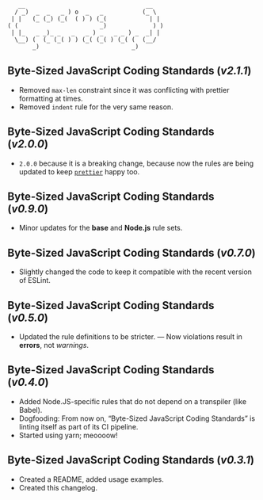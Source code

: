```
   __                                  __
  / _)  _  _   _ ) o  _   _           (_ \
 | |   (_ (_) (_(  ( ) ) (_(            | |
( (                       _)             ) )
 | |_   _ _)_ _   _   _ ) _   _ _ ) _  _| |
  \__) (  (_ (_( ) ) (_( (_( ) (_( (  (__/
       _)                          _)
```

## **Byte-Sized JavaScript Coding Standards** (_v2.1.1_)

* Removed `max-len` constraint since it was conflicting with prettier formatting
  at times.
* Removed `indent` rule for the very same reason.

## **Byte-Sized JavaScript Coding Standards** (_v2.0.0_)

* `2.0.0` because it is a breaking change, because now the rules are being updated
  to keep [`prettier`](https://prettier.io/docs/en/cli.html) happy too.

## **Byte-Sized JavaScript Coding Standards** (_v0.9.0_)

* Minor updates for the **base** and **Node.js** rule sets.

## **Byte-Sized JavaScript Coding Standards** (_v0.7.0_)

* Slightly changed the code to keep it compatible with the recent version of ESLint.

## **Byte-Sized JavaScript Coding Standards** (_v0.5.0_)

* Updated the rule definitions to be stricter. — Now violations result in
  **errors**, not _warnings_.

## **Byte-Sized JavaScript Coding Standards** (_v0.4.0_)

* Added Node.JS-specific rules that do not depend on a transpiler (like Babel).
* Dogfooding: From now on, “Byte-Sized JavaScript Coding Standards” is linting
  itself as part of its CI pipeline.
* Started using yarn; meoooow!

## **Byte-Sized JavaScript Coding Standards** (_v0.3.1_)

* Created a README, added usage examples.
* Created this changelog.
